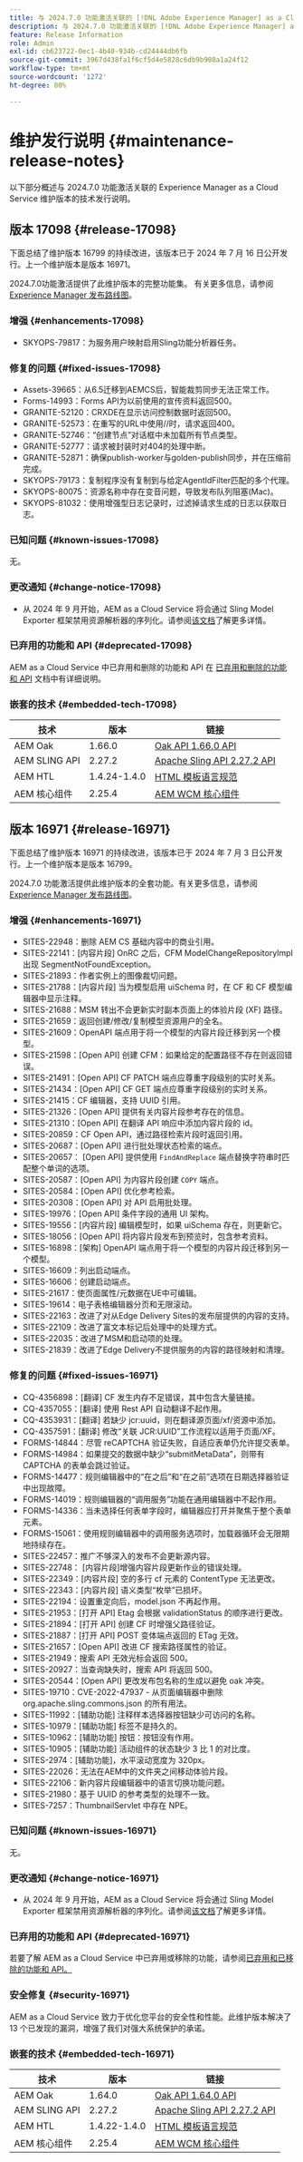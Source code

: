 ```yaml
---
title: 与 2024.7.0 功能激活关联的 [!DNL Adobe Experience Manager] as a Cloud Service 的维护发行说明。
description: 与 2024.7.0 功能激活关联的 [!DNL Adobe Experience Manager] as a Cloud Service 的维护发行说明。
feature: Release Information
role: Admin
exl-id: cb623722-0ec1-4b40-934b-cd24444db6fb
source-git-commit: 3967d438fa1f6cf5d4e5828c6db9b908a1a24f12
workflow-type: tm+mt
source-wordcount: '1272'
ht-degree: 80%

---
```


# 维护发行说明 {#maintenance-release-notes}

以下部分概述与 2024.7.0 功能激活关联的 Experience Manager as a Cloud Service 维护版本的技术发行说明。

## 版本 17098 {#release-17098}

下面总结了维护版本 16799 的持续改进，该版本已于 2024 年 7 月 16 日公开发行。上一个维护版本是版本 16971。

2024.7.0功能激活提供了此维护版本的完整功能集。 有关更多信息，请参阅[ Experience Manager 发布路线图](https://experienceleague.adobe.com/zh-hans/docs/experience-manager-release-information/aem-release-updates/update-releases-roadmap)。

### 增强 {#enhancements-17098}

* SKYOPS-79817：为服务用户映射启用Sling功能分析器任务。

### 修复的问题 {#fixed-issues-17098}

* Assets-39665：从6.5迁移到AEMCS后，智能裁剪同步无法正常工作。
* Forms-14993：Forms API为以前使用的宣传资料返回500。
* GRANITE-52120：CRXDE在显示访问控制数据时返回500。
* GRANITE-52573：在重写的URL中使用//时，请求返回400。
* GRANITE-52746：“创建节点”对话框中未加载所有节点类型。
* GRANITE-52777：请求被封装时对404的处理中断。
* GRANITE-52871：确保publish-worker与golden-publish同步，并在压缩前完成。
* SKYOPS-79173：复制程序没有复制到与给定AgentIdFilter匹配的多个代理。
* SKYOPS-80075：资源名称中存在变音问题，导致发布队列阻塞(Mac)。
* SKYOPS-81032：使用增强型日志记录时，过滤掉请求生成的日志以获取日志。

### 已知问题 {#known-issues-17098}

无。

### 更改通知 {#change-notice-17098}

* 从 2024 年 9 月开始，AEM as a Cloud Service 将会通过 Sling Model Exporter 框架禁用资源解析器的序列化。请参阅[该文档](/help/implementing/developing/hybrid/disallow-the-serialization-of-resourceresolvers-via-sling-model-exporter.md)了解更多详情。

### 已弃用的功能和 API {#deprecated-17098}

AEM as a Cloud Service 中已弃用和删除的功能和 API 在 [已弃用和删除的功能和 API](/help/release-notes/deprecated-removed-features.md) 文档中有详细说明。

### 嵌套的技术 {#embedded-tech-17098}

| 技术 | 版本 | 链接 |
|---|---|---|
| AEM Oak | 1.66.0 | [Oak API 1.66.0 API](https://www.javadoc.io/doc/org.apache.jackrabbit/oak-api/1.66.0/index.html) |
| AEM SLING API | 2.27.2 | [Apache Sling API 2.27.2 API](https://www.javadoc.io/doc/org.apache.sling/org.apache.sling.api/2.27.2/index.html) |
| AEM HTL | 1.4.24-1.4.0 | [HTML 模板语言规范](https://github.com/adobe/htl-spec) |
| AEM 核心组件 | 2.25.4 | [AEM WCM 核心组件](https://github.com/adobe/aem-core-wcm-components) |

## 版本 16971 {#release-16971}

下面总结了维护版本 16971 的持续改进，该版本已于 2024 年 7 月 3 日公开发行。上一个维护版本是版本 16799。

2024.7.0 功能激活提供此维护版本的全套功能。有关更多信息，请参阅[ Experience Manager 发布路线图](https://experienceleague.adobe.com/zh-hans/docs/experience-manager-release-information/aem-release-updates/update-releases-roadmap)。

### 增强 {#enhancements-16971}

* SITES-22948：删除 AEM CS 基础内容中的商业引用。
* SITES-22141：[内容片段] OnRC 之后，CFM ModelChangeRepositoryImpl 出现 SegmentNotFoundException。
* SITES-21893：作者实例上的图像裁切问题。
* SITES-21788：[内容片段] 当为模型启用 uiSchema 时，在 CF 和 CF 模型编辑器中显示注释。
* SITES-21688：MSM 转出不会更新实时副本页面上的体验片段 (XF) 路径。
* SITES-21659：返回创建/修改/复制模型资源用户的全名。
* SITES-21609：OpenAPI 端点用于将一个模型的内容片段迁移到另一个模型。
* SITES-21598：[Open API] 创建 CFM：如果给定的配置路径不存在则返回错误。
* SITES-21491：[Open API] CF PATCH 端点应尊重字段级别的实时关系。
* SITES-21434：[Open API] CF GET 端点应尊重字段级别的实时关系。
* SITES-21415：CF 编辑器，支持 UUID 引用。
* SITES-21326：[Open API] 提供有关内容片段参考存在的信息。
* SITES-21310：[Open API] 在翻译 API 响应中添加内容片段的 id。
* SITES-20859：CF Open API，通过路径检索片段时返回引用。
* SITES-20687：[Open API] 进行批处理状态检索的端点。
* SITES-20657： [Open API] 提供使用 `FindAndReplace` 端点替换字符串时匹配整个单词的选项。
* SITES-20587：[Open API] 为内容片段创建 `COPY` 端点。
* SITES-20584：[Open API] 优化参考检索。
* SITES-20308：[Open API] 对 API 启用批处理。
* SITES-19976：[Open API] 条件字段的通用 UI 架构。
* SITES-19556：[内容片段] 编辑模型时，如果 uiSchema 存在，则更新它。
* SITES-18056：[Open API] 将内容片段发布到预览时，包含参考资料。
* SITES-16898：[架构] OpenAPI 端点用于将一个模型的内容片段迁移到另一个模型。
* SITES-16609：列出启动端点。
* SITES-16606：创建启动端点。
* SITES-21617：使页面属性/元数据在UE中可编辑。
* SITES-19614：电子表格编辑器分页和无限滚动。
* SITES-22163：改进了对从Edge Delivery Sites的发布层提供的内容的支持。
* SITES-22109：改进了富文本标记后处理中的处理方式。
* SITES-22035：改进了MSM和启动项的处理。
* SITES-21839：改进了Edge Delivery不提供服务的内容的路径映射和清理。

### 修复的问题 {#fixed-issues-16971}

* CQ-4356898：[翻译] CF 发生内存不足错误，其中包含大量链接。
* CQ-4357055：[翻译] 使用 Rest API 自动翻译不起作用。
* CQ-4353931：[翻译] 若缺少 jcr:uuid，则在翻译源页面/xf/资源中添加。
* CQ-4357591：[翻译] 修改“关联 JCR:UUID”工作流程以适用于页面/XF。
* FORMS-14844：尽管 reCAPTCHA 验证失败，自适应表单仍允许提交表单。
* FORMS-14984：如果提交的数据中缺少“submitMetaData”，则带有 CAPTCHA 的表单会跳过验证。
* FORMS-14477：规则编辑器中的“在之后”和“在之前”选项在日期选择器验证中出现故障。
* FORMS-14019：规则编辑器的“调用服务”功能在通用编辑器中不起作用。
* FORMS-14336：当未选择任何表单字段时，编辑器应打开并聚焦于整个表单元素。
* FORMS-15061：使用规则编辑器中的调用服务选项时，加载器循环会无限期地持续存在。
* SITES-22457：推广不够深入的发布不会更新源内容。
* SITES-22748： [内容片段]增强内容片段更新作业的错误处理。
* SITES-22349：[内容片段] 空的多行 cf 元素的 ContentType 无法更改。
* SITES-22343：[内容片段] 语义类型“枚举”已损坏。
* SITES-22194：设置重定向后，model.json 不再起作用。
* SITES-21953：[打开 API] Etag 会根据 validationStatus 的顺序进行更改。
* SITES-21894：[打开 API] 创建 CF 时增强父路径验证。
* SITES-21887：[打开 API] POST 变体端点返回的 ETag 无效。
* SITES-21657：[Open API] 改进 CF 搜索路径属性的验证。
* SITES-21949：搜索 API 无效光标会返回 500。
* SITES-20927：当查询缺失时，搜索 API 将返回 500。
* SITES-20544：[Open API] 更改发布包名称的生成以避免 oak 冲突。
* SITES-19710：CVE-2022-47937 - 从页面编辑器中删除 org.apache.sling.commons.json 的所有用法。
* SITES-11992：[辅助功能] 注释样本选择器按钮缺少可访问的名称。
* SITES-10979：[辅助功能] 标签不是持久的。
* SITES-10962：[辅助功能] 按钮：按钮没有作用。
* SITES-10905：[辅助功能] 活动组件的状态缺少 3 比 1 的对比度。
* SITES-2974：[辅助功能]，水平滚动宽度为 320px。
* SITES-22026：无法在AEM中的文件夹之间移动体验片段。
* SITES-22106：新内容片段编辑器中的语言切换功能问题。
* SITES-21980：基于 UUID 的参考类型的处理不一致。
* SITES-7257：ThumbnailServlet 中存在 NPE。

### 已知问题 {#known-issues-16971}

无。

### 更改通知 {#change-notice-16971}

* 从 2024 年 9 月开始，AEM as a Cloud Service 将会通过 Sling Model Exporter 框架禁用资源解析器的序列化。请参阅[该文档](/help/implementing/developing/hybrid/disallow-the-serialization-of-resourceresolvers-via-sling-model-exporter.md)了解更多详情。

### 已弃用的功能和 API {#deprecated-16971}

若要了解 AEM as a Cloud Service 中已弃用或移除的功能，请参阅[已弃用和已移除的功能和 API。](/help/release-notes/deprecated-removed-features.md)

### 安全修复 {#security-16971}

AEM as a Cloud Service 致力于优化您平台的安全性和性能。此维护版本解决了 13 个已发现的漏洞，增强了我们对强大系统保护的承诺。

### 嵌套的技术 {#embedded-tech-16971}

| 技术 | 版本 | 链接 |
|---|---|---|
| AEM Oak | 1.64.0 | [Oak API 1.64.0 API](https://www.javadoc.io/doc/org.apache.jackrabbit/oak-api/1.64.0/index.html) |
| AEM SLING API | 2.27.2 | [Apache Sling API 2.27.2 API](https://www.javadoc.io/doc/org.apache.sling/org.apache.sling.api/2.27.2/index.html) |
| AEM HTL | 1.4.22-1.4.0 | [HTML 模板语言规范](https://github.com/adobe/htl-spec) |
| AEM 核心组件 | 2.25.4 | [AEM WCM 核心组件](https://github.com/adobe/aem-core-wcm-components) |
